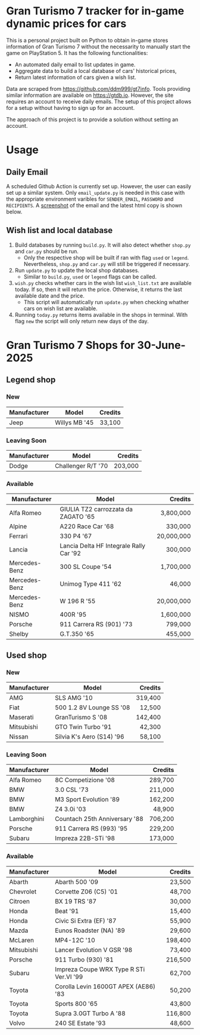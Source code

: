 # Gran Turismo 7 tracker for in-game dynamic prices for cars

This is a personal project built on Python to obtain in-game stores information of Gran Turismo 7 without the necessarity to manually start the game on PlayStation 5. It has the following functionalities:

- An automated daily email to list updates in game.
- Aggregate data to build a local database of cars' historical prices,
- Return latest information of cars given a wish list.

Data are scraped from https://github.com/ddm999/gt7info. Tools providing similar information are available on https://gtdb.io. However, the site requires an account to receive daily emails. The setup of this project allows for a setup without having to sign up for an account.

The approach of this project is to provide a solution without setting an account.

# Usage

## Daily Email

A scheduled Github Action is currently set up. However, the user can easily set up a similar system. Only `email_update.py` is needed in this case with the appropriate environment varibles for `SENDER_EMAIL`, `PASSWORD` and `RECIPIENTS`. A [screenshot](https://raw.githubusercontent.com/marcohoucheng/Gran-Turismo-7-Price-Tracker/main/data/email_screenshot.png) of the email and the latest html copy is shown below.

## Wish list and local database

1. Build databases by running `build.py`. It will also detect whether `shop.py` and `car.py` should be run.
    - Only the respective shop will be built if ran with flag `used` or `legend`. Nevertheless, `shop.py` and `car.py` will still be triggered if necessary.
2. Run `update.py` to update the local shop databases.
    - Similar to `build.py`, `used` or `legend` flags can be called.
3. `wish.py` checks whether cars in the wish list `wish_list.txt` are available today. If so, then it will return the price. Otherwise, it returns the last available date and the price.
    - This script will automatically run `update.py` when checking whather cars on wish list are available.
4. Running `today.py` returns items available in the shops in terminal. With flag `new` the script will only return new days of the day.


# Gran Turismo 7 Shops for 30-June-2025



## Legend shop

### New
 | Manufacturer | Model | Credits |
 | --- | --- | --: |
|Jeep|Willys MB '45|33,100|

### Leaving Soon
 | Manufacturer | Model | Credits |
 | --- | --- | --: |
|Dodge|Challenger R/T '70|203,000|

### Available
 | Manufacturer | Model | Credits |
 | --- | --- | --: |
|Alfa Romeo|GIULIA TZ2 carrozzata da ZAGATO '65|3,800,000|
|Alpine|A220 Race Car '68|330,000|
|Ferrari|330 P4 '67|20,000,000|
|Lancia|Lancia Delta HF Integrale Rally Car '92|300,000|
|Mercedes-Benz|300 SL Coupe '54|1,700,000|
|Mercedes-Benz|Unimog Type 411 '62|46,000|
|Mercedes-Benz|W 196 R '55|20,000,000|
|NISMO|400R '95|1,600,000|
|Porsche|911 Carrera RS (901) '73|799,000|
|Shelby|G.T.350 '65|455,000|


## Used shop

### New
 | Manufacturer | Model | Credits |
 | --- | --- | --: |
|AMG|SLS AMG '10|319,400|
|Fiat|500 1.2 8V Lounge SS '08|12,500|
|Maserati|GranTurismo S '08|142,400|
|Mitsubishi|GTO Twin Turbo '91|42,300|
|Nissan|Silvia K's Aero (S14) '96|58,100|

### Leaving Soon
 | Manufacturer | Model | Credits |
 | --- | --- | --: |
|Alfa Romeo|8C Competizione '08|289,700|
|BMW|3.0 CSL '73|211,000|
|BMW|M3 Sport Evolution '89|162,200|
|BMW|Z4 3.0i '03|48,900|
|Lamborghini|Countach 25th Anniversary '88|706,200|
|Porsche|911 Carrera RS (993) '95|229,200|
|Subaru|Impreza 22B-STi '98|173,000|

### Available
 | Manufacturer | Model | Credits |
 | --- | --- | --: |
|Abarth|Abarth 500 '09|23,500|
|Chevrolet|Corvette Z06 (C5) '01|48,700|
|Citroen|BX 19 TRS '87|30,000|
|Honda|Beat '91|15,400|
|Honda|Civic Si Extra (EF) '87|55,900|
|Mazda|Eunos Roadster (NA) '89|29,600|
|McLaren|MP4-12C '10|198,400|
|Mitsubishi|Lancer Evolution V GSR '98|73,400|
|Porsche|911 Turbo (930) '81|216,500|
|Subaru|Impreza Coupe WRX Type R STi Ver.VI '99|62,700|
|Toyota|Corolla Levin 1600GT APEX (AE86) '83|50,200|
|Toyota|Sports 800 '65|43,800|
|Toyota|Supra 3.0GT Turbo A '88|116,800|
|Volvo|240 SE Estate '93|48,600|
